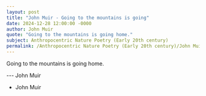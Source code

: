 ```yaml
---
layout: post
title: "John Muir - Going to the mountains is going"
date: 2024-12-28 12:00:00 -0000
author: John Muir
quote: "Going to the mountains is going home."
subject: Anthropocentric Nature Poetry (Early 20th century)
permalink: /Anthropocentric Nature Poetry (Early 20th century)/John Muir/John Muir - Going to the mountains is going
---
```


Going to the mountains is going home.

--- John Muir

- John Muir
